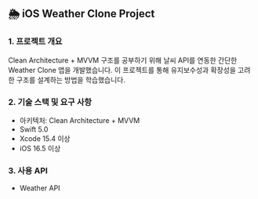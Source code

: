 ## 🌦 iOS Weather Clone Project

### 1. 프로젝트 개요 
Clean Architecture + MVVM 구조를 공부하기 위해 날씨 API를 연동한 간단한 Weather Clone 앱을 개발했습니다. 
이 프로젝트를 통해 유지보수성과 확장성을 고려한 구조를 설계하는 방법을 학습했습니다.

### 2. 기술 스택 및 요구 사항
- 아키텍처: Clean Architecture + MVVM
- Swift 5.0
- Xcode 15.4 이상
- iOS 16.5 이상

### 3. 사용 API
- Weather API

